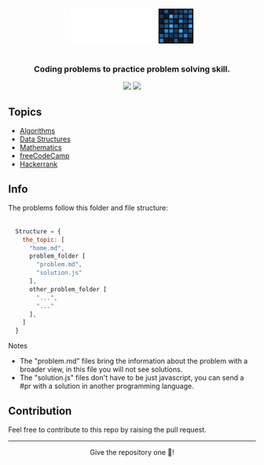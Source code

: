 <p align="center"><img width="250" src=".github/project-logo.png"></p>

#

### <p align="center">Coding problems to practice problem solving skill.</p>

<div align="center">
    <p>
<!-- 	    <a name="stars"><img src="https://img.shields.io/github/stars/wesleydamasceno/coding-problems?style=for-the-badge"></a> -->
	    <a name="contributions"><img src="https://img.shields.io/github/contributors/wesleydamasceno/coding-problems?logoColor=green&style=for-the-badge"></a>
	    <a name="madeWith"><img src="https://img.shields.io/badge/Made%20with-Markdown-1f425f.svg?style=for-the-badge"></a>
<!-- 	    <a name="license"><img src="https://img.shields.io/github/license/wesleydamasceno/coding-problems?style=for-the-badge"></a> -->
    </p>
</div>

## Topics

- [Algorithms](./contents/algorithms/)
- [Data Structures](./contents/data-structures/)
- [Mathematics](./contents/mathematics/)
- [freeCodeCamp](./contents/freeCodeCamp/home.md)
- [Hackerrank](./contents/hackerrank/)

## Info

<p>The problems follow this folder and file structure:</p>

```js

  Structure = {
    the_topic: [
      "home.md",
      problem_folder [
        "problem.md",
        "solution.js"
      ],
      other_problem_folder [
        "...",
        "..."
      ],
    ]
  }

```
<p>Notes</p>

- The "problem.md" files bring the information about the problem with a broader view, in this file you will not see solutions.
- The "solution.js" files don't have to be just javascript, you can send a #pr with a solution in another programming language.

## Contribution

<p>Feel free to contribute to this repo by raising the pull request.</p>

--- 

<p align="center">Give the repository one 🌟!<p>
